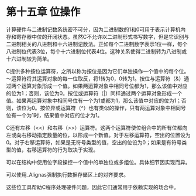 # 第十五章 位操作

计算硬件与二进制记数系统密不可分，因为二进制数的1和0可用于表示计算机内存和寄存器中位的开闭状态。虽然C不允许以二进制形式书写数字，但是它识别与二进制相关的八进制和十六进制记数法。正如每个二进制数字表示1位一样，每个八进制位代表3位，每个十六进制位代表4位。这种关系使得二进制转为八进制或十六进制较为简单。

C提供多种按位运算符，之所以称为按位是因为它们单独操作一个值中的每个位。～运算符将其运算对象的每一位取反，将1转为0，0转为1。按位与运算符（&）通过两个运算对象形成一个值。如果两运算对象中相同号位都为1，那么该值中对应的位为1；否则，该位为0。按位或运算符（|）同样通过两个运算对象形成一个值。如果两运算对象中相同号位有一个为1或都为1，那么该值中对应的位为1；否则，该位为0。按位异或运算符（^）也有类似的操作，只有两运算对象中相同号位有一个为1时，结果值中对应的位才为1。

C还有左移（<<）和右移（>>）运算符。这两个运算符使位组合中的所有位都向左或向右移动指定数量的位，以形成一个新值。对于左移运算符，空出的位置设为0。对于右移运算符，如果是无符号类型的值，空出的位设为0；如果是有符号类型的值，右移运算符的行为取决于实现。

可以在结构中使用位字段操控一个值中的单独位或多组位。具体细节因实现而异。

可以使用_Alignas强制执行数据存储区上的对齐要求。

这些位工具帮助C程序处理硬件问题，因此它们通常用于依赖实现的场合中。